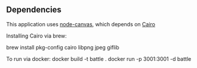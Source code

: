 Dependencies
------------

This application uses
[node-canvas](https://github.com/Automattic/node-canvas), which depends on
[Cairo](http://cairographics.org/)

Installing Cairo via brew:

brew install pkg-config cairo libpng jpeg giflib

To run via docker:
docker build -t battle .
docker run -p 3001:3001 -d battle
